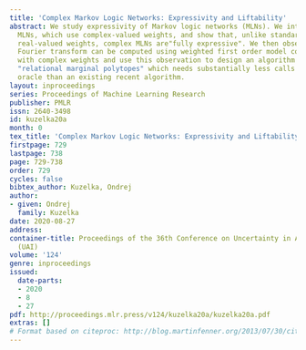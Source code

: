 ```yaml
---
title: 'Complex Markov Logic Networks: Expressivity and Liftability'
abstract: We study expressivity of Markov logic networks (MLNs). We introduce complex
  MLNs, which use complex-valued weights, and show that, unlike standard MLNs with
  real-valued weights, complex MLNs are"fully expressive". We then observe that discrete
  Fourier transform can be computed using weighted first order model counting (WFOMC)
  with complex weights and use this observation to design an algorithm for computing
  "relational marginal polytopes" which needs substantially less calls to a WFOMC
  oracle than an existing recent algorithm.
layout: inproceedings
series: Proceedings of Machine Learning Research
publisher: PMLR
issn: 2640-3498
id: kuzelka20a
month: 0
tex_title: 'Complex Markov Logic Networks: Expressivity and Liftability'
firstpage: 729
lastpage: 738
page: 729-738
order: 729
cycles: false
bibtex_author: Kuzelka, Ondrej
author:
- given: Ondrej
  family: Kuzelka
date: 2020-08-27
address: 
container-title: Proceedings of the 36th Conference on Uncertainty in Artificial Intelligence
  (UAI)
volume: '124'
genre: inproceedings
issued:
  date-parts:
  - 2020
  - 8
  - 27
pdf: http://proceedings.mlr.press/v124/kuzelka20a/kuzelka20a.pdf
extras: []
# Format based on citeproc: http://blog.martinfenner.org/2013/07/30/citeproc-yaml-for-bibliographies/
---
```

